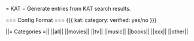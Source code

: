 = KAT =
Generate entries from KAT search results.

=== Config Format ===
{{{
kat:
  category: <category>
  verified: yes/no
}}}

||= Categories =||
||all||
||movies||
||tv||
||music||
||books||
||xxx||
||other||